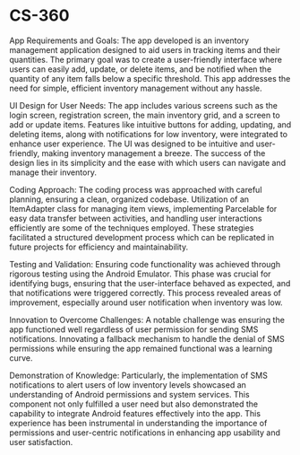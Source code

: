 # CS-360

App Requirements and Goals:
The app developed is an inventory management application designed to aid users in tracking items and their quantities. The primary goal was to create a user-friendly interface where users can easily add, update, or delete items, and be notified when the quantity of any item falls below a specific threshold. This app addresses the need for simple, efficient inventory management without any hassle.

UI Design for User Needs:
The app includes various screens such as the login screen, registration screen, the main inventory grid, and a screen to add or update items. Features like intuitive buttons for adding, updating, and deleting items, along with notifications for low inventory, were integrated to enhance user experience. The UI was designed to be intuitive and user-friendly, making inventory management a breeze. The success of the design lies in its simplicity and the ease with which users can navigate and manage their inventory.

Coding Approach:
The coding process was approached with careful planning, ensuring a clean, organized codebase. Utilization of an ItemAdapter class for managing item views, implementing Parcelable for easy data transfer between activities, and handling user interactions efficiently are some of the techniques employed. These strategies facilitated a structured development process which can be replicated in future projects for efficiency and maintainability.

Testing and Validation:
Ensuring code functionality was achieved through rigorous testing using the Android Emulator. This phase was crucial for identifying bugs, ensuring that the user-interface behaved as expected, and that notifications were triggered correctly. This process revealed areas of improvement, especially around user notification when inventory was low.

Innovation to Overcome Challenges:
A notable challenge was ensuring the app functioned well regardless of user permission for sending SMS notifications. Innovating a fallback mechanism to handle the denial of SMS permissions while ensuring the app remained functional was a learning curve.

Demonstration of Knowledge:
Particularly, the implementation of SMS notifications to alert users of low inventory levels showcased an understanding of Android permissions and system services. This component not only fulfilled a user need but also demonstrated the capability to integrate Android features effectively into the app. This experience has been instrumental in understanding the importance of permissions and user-centric notifications in enhancing app usability and user satisfaction.

